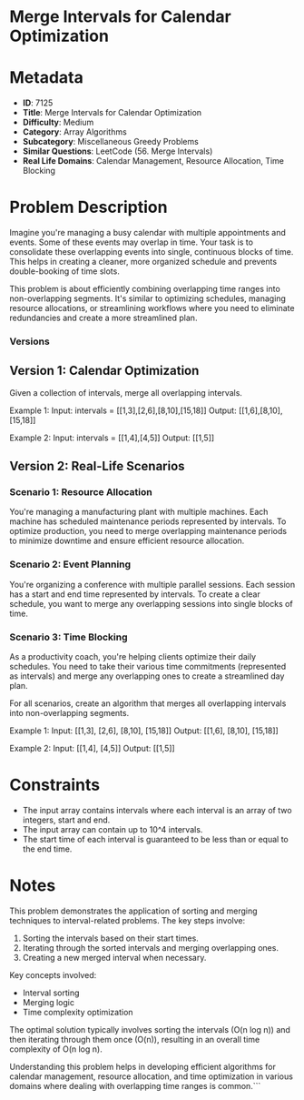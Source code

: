 # Merge Intervals for Calendar Optimization

# Metadata

- **ID**: 7125
- **Title**: Merge Intervals for Calendar Optimization
- **Difficulty**: Medium
- **Category**: Array Algorithms
- **Subcategory**: Miscellaneous Greedy Problems
- **Similar Questions**: LeetCode (56. Merge Intervals)
- **Real Life Domains**: Calendar Management, Resource Allocation, Time Blocking

# Problem Description

Imagine you're managing a busy calendar with multiple appointments and events. Some of these events may overlap in time. Your task is to consolidate these overlapping events into single, continuous blocks of time. This helps in creating a cleaner, more organized schedule and prevents double-booking of time slots.

This problem is about efficiently combining overlapping time ranges into non-overlapping segments. It's similar to optimizing schedules, managing resource allocations, or streamlining workflows where you need to eliminate redundancies and create a more streamlined plan.

### Versions

## Version 1: Calendar Optimization

Given a collection of intervals, merge all overlapping intervals.

Example 1:
Input: intervals = [[1,3],[2,6],[8,10],[15,18]]
Output: [[1,6],[8,10],[15,18]]

Example 2:
Input: intervals = [[1,4],[4,5]]
Output: [[1,5]]

## Version 2: Real-Life Scenarios

### Scenario 1: Resource Allocation

You're managing a manufacturing plant with multiple machines. Each machine has scheduled maintenance periods represented by intervals. To optimize production, you need to merge overlapping maintenance periods to minimize downtime and ensure efficient resource allocation.

### Scenario 2: Event Planning

You're organizing a conference with multiple parallel sessions. Each session has a start and end time represented by intervals. To create a clear schedule, you want to merge any overlapping sessions into single blocks of time.

### Scenario 3: Time Blocking

As a productivity coach, you're helping clients optimize their daily schedules. You need to take their various time commitments (represented as intervals) and merge any overlapping ones to create a streamlined day plan.

For all scenarios, create an algorithm that merges all overlapping intervals into non-overlapping segments.

Example 1:
Input: [[1,3], [2,6], [8,10], [15,18]]
Output: [[1,6], [8,10], [15,18]]

Example 2:
Input: [[1,4], [4,5]]
Output: [[1,5]]

# Constraints

- The input array contains intervals where each interval is an array of two integers, start and end.
- The input array can contain up to 10^4 intervals.
- The start time of each interval is guaranteed to be less than or equal to the end time.

# Notes

This problem demonstrates the application of sorting and merging techniques to interval-related problems. The key steps involve:

1. Sorting the intervals based on their start times.
2. Iterating through the sorted intervals and merging overlapping ones.
3. Creating a new merged interval when necessary.

Key concepts involved:
- Interval sorting
- Merging logic
- Time complexity optimization

The optimal solution typically involves sorting the intervals (O(n log n)) and then iterating through them once (O(n)), resulting in an overall time complexity of O(n log n).

Understanding this problem helps in developing efficient algorithms for calendar management, resource allocation, and time optimization in various domains where dealing with overlapping time ranges is common.```
